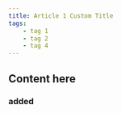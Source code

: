 ```yaml
---
title: Article 1 Custom Title
tags:
    - tag 1
    - tag 2
    - tag 4
---
```


## Content here

### added